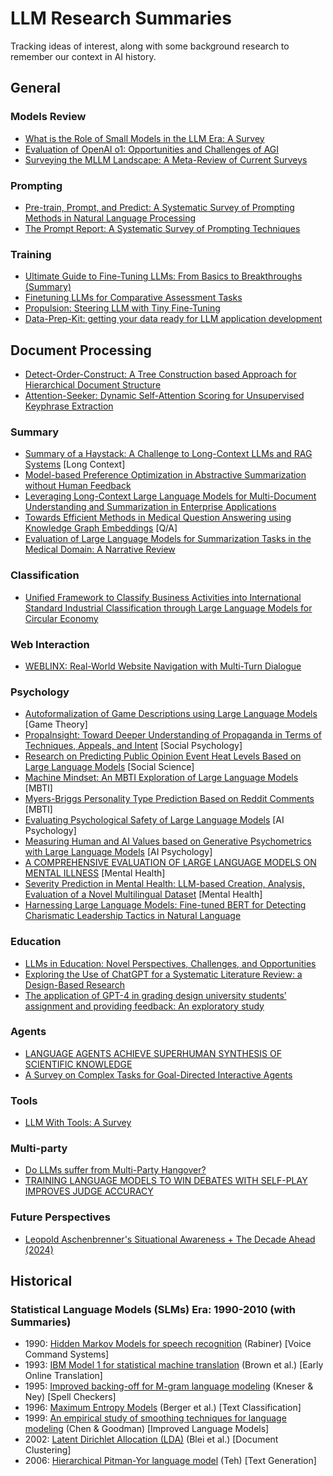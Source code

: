 # LLM Research Summaries

Tracking ideas of interest, along with some background research to remember our context in AI history.

## General
### Models Review
- [What is the Role of Small Models in the LLM Era: A Survey](small-models_survey.md)
- [Evaluation of OpenAI o1: Opportunities and Challenges of AGI](evaluation-o1-towards-agi-oportunities-challenges.md)
- [Surveying the MLLM Landscape: A Meta-Review of Current Surveys](MLLM-Landscape_Review-Current-Surveys.md)

### Prompting
- [Pre-train, Prompt, and Predict: A Systematic Survey of Prompting Methods in Natural Language Processing](prompt-based-learning.md)
- [The Prompt Report: A Systematic Survey of Prompting Techniques](prompt-techniques_survey.md)

### Training
- [Ultimate Guide to Fine-Tuning LLMs: From Basics to Breakthroughs (Summary)](ultimate-guide-fine-tuning-llm_parthasarathy.md)
- [Finetuning LLMs for Comparative Assessment Tasks](Comparative-Assesment.md)
- [Propulsion: Steering LLM with Tiny Fine-Tuning](propultion-tiny-finetune.md)
- [Data-Prep-Kit: getting your data ready for LLM application development](data-prep-kit.md)

## Document Processing
- [Detect-Order-Construct: A Tree Construction based Approach for Hierarchical Document Structure](detect-order-construct.md)
- [Attention-Seeker: Dynamic Self-Attention Scoring for Unsupervised Keyphrase Extraction](Attention-Seeker_Unsupervised-Keyphrase-Extraction.md)

### Summary
- [Summary of a Haystack: A Challenge to Long-Context LLMs and RAG Systems](summary-of-a-haystack.md) [Long Context]
- [Model-based Preference Optimization in Abstractive Summarization without Human Feedback](Model-based-Preference-Optimization-in-Abstractive-Summarization-without-Human-Feedback.md)
- [Leveraging Long-Context Large Language Models for Multi-Document Understanding and Summarization in Enterprise Applications](Multi-Document-Understanding-and-Summarization-Enterprise-Applications.md)
- [Towards Efficient Methods in Medical Question Answering using Knowledge Graph Embeddings](efficient-medical-qa.md) [Q/A]
- [Evaluation of Large Language Models for Summarization Tasks in the Medical Domain: A Narrative Review](Evaluation-LLM-Summarization-Tasks-in-the-Medical-Domain.md)


### Classification
- [Unified Framework to Classify Business Activities into International Standard Industrial Classification through Large Language Models for Circular Economy](Classify-Business-Activities-into-International-Standard-Industrial-Classification-for-Circular-Economy.md)

### Web Interaction
- [WEBLINX: Real-World Website Navigation with Multi-Turn Dialogue](WEBLINX_Website-Navigation-Multi-Turn-Dialogue.md)

### Psychology
- [Autoformalization of Game Descriptions using Large Language Models](autoformalize-game-descriptions.md) [Game Theory]
- [PropaInsight: Toward Deeper Understanding of Propaganda in Terms of Techniques, Appeals, and Intent](PropaInsight-Toward-Deeper-Understanding-of-Propaganda.md) [Social Psychology]
- [Research on Predicting Public Opinion Event Heat Levels Based on Large Language Models](predict-public-opinion.md) [Social Science]
- [Machine Mindset: An MBTI Exploration of Large Language Models](Machine-Mindset_MBTI.md) [MBTI]
- [Myers-Briggs Personality Type Prediction Based on Reddit Comments](Personality_Prediction_Based_on_Reddit_Comments.md) [MBTI]
- [Evaluating Psychological Safety of Large Language Models](Evaluating-Psychological-Safety-of-Large-Language-Models.md) [AI Psychology]
- [Measuring Human and AI Values based on Generative Psychometrics with Large Language Models](measuring-values_human-ai.md) [AI Psychology]
- [A COMPREHENSIVE EVALUATION OF LARGE LANGUAGE MODELS ON MENTAL ILLNESS](mental-health-llm-survey.md) [Mental Health]
- [Severity Prediction in Mental Health: LLM-based Creation, Analysis, Evaluation of a Novel Multilingual Dataset](Severity-Prediction-in-Mental-Health.md) [Mental Health]
- [Harnessing Large Language Models: Fine-tuned BERT for Detecting Charismatic Leadership Tactics in Natural Language](Fine-tuned-BERT-for-Detecting-Charismatic-Leadership.md)

### Education
- [LLMs in Education: Novel Perspectives, Challenges, and Opportunities](LLMs-in-Education_Review.md)
- [Exploring the Use of ChatGPT for a Systematic Literature Review: a Design-Based Research](Exploring-the-Use-of-ChatGPT-for-a-Systematic-Literature-Review.md)
- [The application of GPT-4 in grading design university students’ assignment and providing feedback: An exploratory study](ggrading-design-university-assignment_feedback.md)

### Agents
- [LANGUAGE AGENTS ACHIEVE SUPERHUMAN SYNTHESIS OF SCIENTIFIC KNOWLEDGE](Language_Agents_Science.md)
- [A Survey on Complex Tasks for Goal-Directed Interactive Agents](Survey-on-Complex-Tasks-for-Goal-Directed-Interactive-Agents.md)

### Tools
- [LLM With Tools: A Survey](llm-with-tools.md)

### Multi-party 
- [Do LLMs suffer from Multi-Party Hangover?](Do-LLMs-suffer-from-Multi-Party-Hangover.md)
- [TRAINING LANGUAGE MODELS TO WIN DEBATES WITH SELF-PLAY IMPROVES JUDGE ACCURACY](TRAINING-LANGUAGE-MODELS-TO-WINDEBATES-WITHSELF-PLAY.md)

### Future Perspectives
- [Leopold Aschenbrenner's Situational Awareness + The Decade Ahead (2024)](situational-awareness_leopold-aschenbrenner.md)

## Historical
### Statistical Language Models (SLMs) Era: 1990-2010 (with Summaries)
- 1990: [Hidden Markov Models for speech recognition](history/SLM_Hidden-Markov-Models-for-Speech-Recognition.md) (Rabiner) [Voice Command Systems]    
- 1993: [IBM Model 1 for statistical machine translation](history/SLM_Mathematics-of-Statistical-Machine-Translation.md) (Brown et al.) [Early Online Translation]    
- 1995: [Improved backing-off for M-gram language modeling](history/SLM_IMPROVED-BACKING-OFF-FOR-M-GRAM-LANGUAGE-MODELING.md) (Kneser & Ney) [Spell Checkers]    
- 1996: [Maximum Entropy Models](history/SLM_Maximum-Entropy-Approach-NLP.md) (Berger et al.) [Text Classification]    
- 1999: [An empirical study of smoothing techniques for language modeling](history/SLM_empirical-study-of-smoothing-techniques-for-language-modeling.md) (Chen & Goodman) [Improved Language Models]    
- 2002: [Latent Dirichlet Allocation (LDA)](history/SLM_Latent-Dirichlet-Allocation.md) (Blei et al.) [Document Clustering]    
- 2006: [Hierarchical Pitman-Yor language model](history/SLM_A-Hierarchical-Bayesian-Language-Model-based-on-Pitman-Yor-Processes.md) (Teh) [Text Generation]
